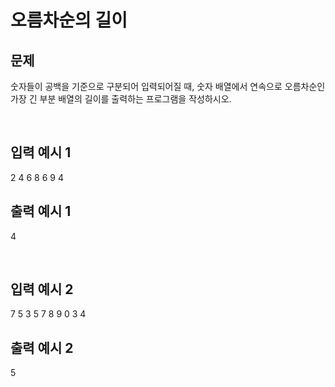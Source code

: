 # 오름차순의 길이

## 문제 

숫자들이 공백을 기준으로 구분되어 입력되어질 때, 숫자 배열에서 연속으로 오름차순인 가장 긴 부분 배열의 길이를 출력하는 프로그램을 작성하시오.

<br>

## 입력 예시 1

2 4 6 8 6 9 4

## 출력 예시 1

4

<br>

## 입력 예시 2

7 5 3 5 7 8 9 0 3 4 

## 출력 예시 2

5
